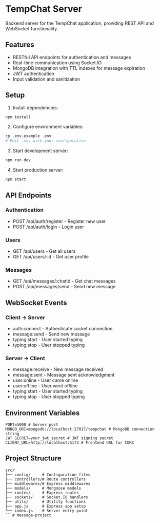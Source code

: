 # TempChat Server

Backend server for the TempChat application, providing REST API and WebSocket functionality.

## Features
- RESTful API endpoints for authentication and messages
- Real-time communication using Socket.IO
- MongoDB integration with TTL indexes for message expiration
- JWT authentication
- Input validation and sanitization

## Setup

1. Install dependencies:
```bash
npm install
```

2. Configure environment variables:
```bash
cp .env.example .env
# Edit .env with your configuration
```

3. Start development server:
```bash
npm run dev
```

4. Start production server:
```bash
npm start
```

## API Endpoints

### Authentication
- POST /api/auth/register - Register new user
- POST /api/auth/login - Login user

### Users
- GET /api/users - Get all users
- GET /api/users/:id - Get user profile

### Messages
- GET /api/messages/:chatId - Get chat messages
- POST /api/messages/send - Send new message

## WebSocket Events

### Client -> Server
- auth:connect - Authenticate socket connection
- message:send - Send new message
- typing:start - User started typing
- typing:stop - User stopped typing

### Server -> Client
- message:receive - New message received
- message:sent - Message sent acknowledgment
- user:online - User came online
- user:offline - User went offline
- typing:start - User started typing
- typing:stop - User stopped typing

## Environment Variables

```env
PORT=5000 # Server port
MONGO_URI=mongodb://localhost:27017/tempchat # MongoDB connection string
JWT_SECRET=your_jwt_secret # JWT signing secret
CLIENT_URL=http://localhost:5173 # Frontend URL for CORS
```

## Project Structure

```
src/
├── config/     # Configuration files
├── controllers/# Route controllers
├── middlewares/# Express middlewares
├── models/     # Mongoose models
├── routes/     # Express routes
├── sockets/    # Socket.IO handlers
├── utils/      # Utility functions
├── app.js      # Express app setup
└── index.js    # Server entry point
```#   m e s s a g e - p r o j e c t  
 